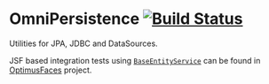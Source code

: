 # OmniPersistence [![Build Status](https://travis-ci.org/omnifaces/omnipersistence.svg?branch=develop)](https://travis-ci.org/omnifaces/omnipersistence)
Utilities for JPA, JDBC and DataSources.

JSF based integration tests using [`BaseEntityService`](https://github.com/omnifaces/omnipersistence/blob/develop/src/main/java/org/omnifaces/persistence/service/BaseEntityService.java) can be found in [OptimusFaces](https://github.com/omnifaces/optimusfaces) project.
